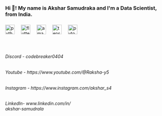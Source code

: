 <h3 align="left">Hi 👋! My name is Akshar Samudraka and I'm a Data Scientist, from India.</h3>

###

<div align="left">
  <img src="https://cdn.jsdelivr.net/gh/devicons/devicon/icons/python/python-original.svg" height="30" alt="python logo"  />
  <img width="12" />
  <img src="https://cdn.jsdelivr.net/gh/devicons/devicon/icons/flutter/flutter-original.svg" height="30" alt="flutter logo"  />
  <img width="12" />
  <img src="https://cdn.jsdelivr.net/gh/devicons/devicon/icons/amazonwebservices/amazonwebservices-line-wordmark.svg" height="30" alt="amazonwebservices logo"  />
  <img width="12" />
  <img src="https://cdn.jsdelivr.net/gh/devicons/devicon/icons/tensorflow/tensorflow-original.svg" height="30" alt="tensorflow logo"  />
  <img width="12" />
  <img src="https://cdn.jsdelivr.net/gh/devicons/devicon/icons/pytorch/pytorch-original.svg" height="30" alt="pytorch logo"  />
</div>

###

<br clear="both">

<h6 align="left">Discord - codebreaker0404</h6>

###

<h6 align="left">Youtube - https://www.youtube.com/@Raksha-y5</h6>

###

<h6 align="left">Instagram - https://www.instagram.com/akshar_s4</h6>

###

<h6 align="left">LinkedIn- www.linkedin.com/in/<br>akshar-samudrala</h6>

###

